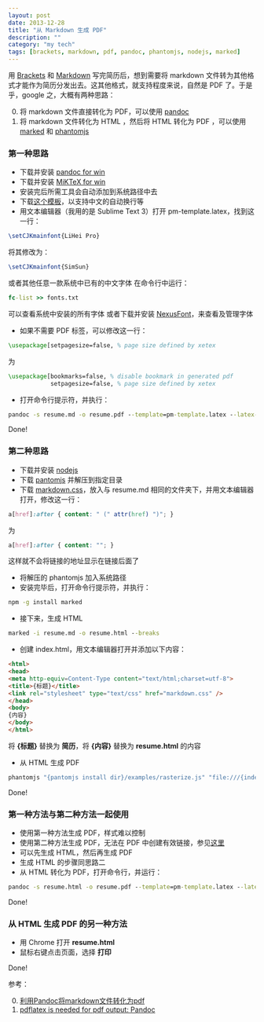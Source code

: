 ```yaml
---
layout: post
date: 2013-12-28
title: "从 Markdown 生成 PDF"
description: ""
category: "my tech"
tags: [brackets, markdown, pdf, pandoc, phantomjs, nodejs, marked]
---
```


用 [Brackets](http://brackets.io/) 和 [Markdown](https://help.github.com/articles/github-flavored-markdown) 写完简历后，想到需要将 markdown 文件转为其他格式才能作为简历分发出去。这其他格式，就支持程度来说，自然是 PDF 了。于是乎，google 之，大概有两种思路：

0. 将 markdown 文件直接转化为 PDF，可以使用 [pandoc](http://johnmacfarlane.net/pandoc/)
0. 将 markdown 文件转化为 HTML ，然后将 HTML 转化为 PDF ，可以使用 [marked](https://github.com/chjj/marked) 和 [phantomjs](http://phantomjs.org/)

### 第一种思路

* 下载并安装 [pandoc for win](https://pandoc.googlecode.com/files/pandoc-1.12.2.1.msi)
* 下载并安装 [MiKTeX for win](http://mirror.bjtu.edu.cn/CTAN/systems/win32/miktex/setup/basic-miktex.exe)
* 安装完后所需工具会自动添加到系统路径中去
* 下载[这个模板](https://raw.github.com/tzengyuxio/pages/gh-pages/pandoc/pm-template.latex)，以支持中文的自动换行等
* 用文本编辑器（我用的是 Sublime Text 3）打开 pm-template.latex，找到这一行：

<!--more-->

```latex
\setCJKmainfont{LiHei Pro}
```
将其修改为：

```latex
\setCJKmainfont{SimSun}
```
或者其他任意一款系统中已有的中文字体
在命令行中运行：

```bat
fc-list >> fonts.txt
```
可以查看系统中安装的所有字体
或者下载并安装 [NexusFont](http://www.xiles.net/pds/NexusFontSetup2.5.8.exe)，来查看及管理字体

* 如果不需要 PDF 标签，可以修改这一行：

```latex
\usepackage[setpagesize=false, % page size defined by xetex
```
为

```latex
\usepackage[bookmarks=false, % disable bookmark in generated pdf
            setpagesize=false, % page size defined by xetex
```
* 打开命令行提示符，并执行：

```bat
pandoc -s resume.md -o resume.pdf --template=pm-template.latex --latex-engine=xelatex
```

Done!

### 第二种思路
* 下载并安装 [nodejs](http://nodejs.org/dist/v0.10.24/x64/node-v0.10.24-x64.msi)
* 下载 [pantomjs](https://phantomjs.googlecode.com/files/phantomjs-1.9.2-windows.zip) 并解压到指定目录
* 下载 [markdown.css](https://raw.github.com/gruehle/MarkdownPreview/master/markdown.css)，放入与 resume.md 相同的文件夹下，并用文本编辑器打开，修改这一行：

```css
a[href]:after { content: " (" attr(href) ")"; }
```
为

```css
a[href]:after { content: ""; }
```
这样就不会将链接的地址显示在链接后面了

* 将解压的 phantomjs 加入系统路径
* 安装完毕后，打开命令行提示符，并执行：

```bat
npm -g install marked
```
* 接下来，生成 HTML

```bat
marked -i resume.md -o resume.html --breaks
```
* 创建 index.html，用文本编辑器打开并添加以下内容：

```html
<html>
<head>
<meta http-equiv=Content-Type content="text/html;charset=utf-8">
<title>{标题}</title>
<link rel="stylesheet" type="text/css" href="markdown.css" />
</head>
<body>
{内容}
</body>
</html>
```

将 **{标题}** 替换为 **简历**，将 **{内容}** 替换为 **resume.html** 的内容

* 从 HTML 生成 PDF

```bat
phantomjs "{pantomjs install dir}/examples/rasterize.js" "file:///{index.html 路径}" resume.pdf A4
```

Done!

### 第一种方法与第二种方法一起使用
* 使用第一种方法生成 PDF，样式难以控制
* 使用第二种方法生成 PDF，无法在 PDF 中创建有效链接，参见[这里](https://github.com/ariya/phantomjs/issues/10196 "Suggestion: Include hyperlink action in PDF output for hyperlinks in webpage")
* 可以先生成 HTML，然后再生成 PDF
* 生成 HTML 的步骤同思路二
* 从 HTML 转化为 PDF，打开命令行，并运行：

```bat
pandoc -s resume.html -o resume.pdf --template=pm-template.latex --latex-engine=xelatex
```

Done!

### 从 HTML 生成 PDF 的另一种方法

* 用 Chrome 打开 **resume.html**
* 鼠标右键点击页面，选择 **打印**

Done!


参考：

0. [利用Pandoc将markdown文件转化为pdf](http://blog.sina.com.cn/s/blog_5ee56d450101dah2.html)
0. [pdflatex is needed for pdf output: Pandoc](http://install-pandoc.blogspot.com/2012/02/pdflatex-is-needed-for-pdf-output.html)
